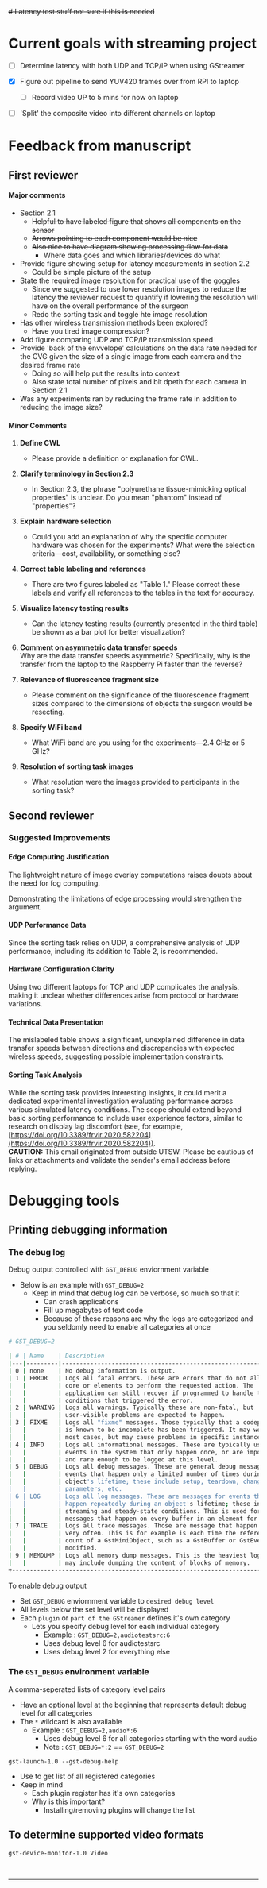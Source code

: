 <!-- # Ian's GStreamer stuff
## Server

`host=<ip address of viewing pi>`

Maybe this, but it doesn't always work: `$(arp -n | grep e4.5f.01.df.c5.8f | awk '{print $1}')`


### libcamerasrc
```sh
gst-launch-1.0 libcamerasrc auto-focus-mode=AfModeContinuous ! capsfilter caps=video/x-raw,width=640,height=480,format=NV12 ! v4l2convert ! queue ! v4l2h264enc extra-controls="controls,repeat_sequence_header=1" ! 'video/x-h264,level=(string)4.2,profile=(string)baseline' ! h264parse ! rtph264pay ! queue ! udpsink host=172.17.140.124 port=5000
```

### rpicam-vid | Bookworm
```sh
rpicam-vid -t 0 --width 640 --height 480 --framerate 24 -n --inline -o - | gst-launch-1.0 fdsrc fd=0 ! h264parse ! h264timestamper ! rtph264pay ! udpsink host=$(arp -n | grep e4.5f.01.df.c5.8f | awk '{print $1}') port=5000
```
    VideoWriter write(sendToPiPipeline, cv::CAP_GSTREAMER, 0,25, 640, 480);

## Reciever

```sh
gst-launch-1.0 udpsrc address=172.17.140.124  port=5000 caps=application/x-rtp ! rtpjitterbuffer latency=100 drop-on-latency=true ! rtph264depay ! h264parse ! v4l2h264dec ! queue ! glimagesink sync=false
```

---

<br> -->
<!-- 

# My stuff

# Linux Laptop
### Pipeline based from [this reference](https://raspberrypi.stackexchange.com/questions/27082/how-to-stream-raspivid-to-linux-and-osx-using-gstreamer-vlc-or-netcat) THAT WORKS

```sh
gst-launch-1.0 -v tcpclientsrc host=172.17.141.124 port=5000  ! gdpdepay !  rtph264depay ! avdec_h264 ! videoconvert ! autovideosink sync=false
```

### GPT response WORKS
```sh
gst-launch-1.0 -v udpsrc port=5000 ! application/x-rtp, encoding-name=H264,payload=96 ! rtph264depay ! decodebin ! videoconvert ! autovideosink sync=false
```



# Raspberry PI Buster

## Use this for testing purposes only
```sh
gst-launch-1.0 v4l2src device=/dev/video0 ! video/x-raw, width=1280, height=720, framerate=30/1 ! videoconvert ! videoscale ! clockoverlay time-format="%D %H:%M:%S" ! video/x-raw, width=640, height=360 ! autovideosink
```
### Pipeline based from [this reference](https://raspberrypi.stackexchange.com/questions/27082/how-to-stream-raspivid-to-linux-and-osx-using-gstreamer-vlc-or-netcat) THAT WORKS

```sh
 raspivid -t 0 -hf -fps 20 -w 300 -h 300 -o - | gst-launch-1.0 fdsrc ! h264parse ! rtph264pay config-interval=1 pt=96 ! gdppay ! tcpserversink host=172.17.141.124 port=5000
```

### GPT response THAT WORKS
```sh
raspivid -t 0 -w 640 -h 480 -fps 25 -b 2000000 -o - | gst-launch-1.0 -v fdsrc ! h264parse ! rtph264pay config-interval=10 pt=96 ! udpsink host=172.17.141.174 port=5000
```

## Raspicam
```sh
# Testing purposes
gst-launch-1.0 v4l2src device=/dev/video0 ! video/x-raw, width=1280, height=720, framerate=30/1 ! videoconvert ! videoscale ! clockoverlay time-format="%D %H:%M:%S" ! video/x-raw, width=640, height=360 ! autovideosink
```
```sh
gst-launch-1.0 -v udpsrc port=5000 ! application/x-rtp,media=video,payload=26,clock-rate=90000,encoding-name=JPEG,framerate=30/1 ! rtpjpegdepay ! jpegdec ! videoconvert ! fpsdisplaysink video-sink=autovideosink sync=0 silent=true
```

### Reference link for streaming : https://raspberrypi.stackexchange.com/questions/27082/how-to-stream-raspivid-to-linux-and-osx-using-gstreamer-vlc-or-netcat


# Latency testing

## Reference link [here](https://gstreamer.freedesktop.org/documentation/additional/design/tracing.html?gi-language=c#try-it)

## V4L2 

```sh
#TEST THIS OUT
gst-launch-1.0 v4l2src ! capsfilter caps=video/x-raw,width=640,height=480,format=NV12 ! v4l2h264enc ! h264parse ! rtph264pay config-interval=10 pt=96 ! udpsink host=172.17.141.174 port=5000

# THIS PRINTS OUT THE TIME
# Moving forward must use v4l2
GST_DEBUG="GST_TRACER:7" GST_TRACERS="latency(flags=element+pipeline)" GST_DEBUG_FILE=./rpiVisibleCamera.log gst-launch-1.0 v4l2src device=/dev/video1 ! video/x-raw,width=640,height=480,framerate=30/1,format=NV12 ! v4l2h264enc ! h264parse ! rtph264pay config-interval=10 pt=96 ! udpsink host=172.17.141.174 port=5000
```

## V4L2 stuff to test out

### Adding timestamps everytime the log file is saved

```bash
# Generate a unique log file name with timestamp
LOG_FILE="./rpiVisibleCamera_$(date +"%Y-%m-%d_%H:%M:%S").log"

# Run GStreamer pipeline with unique log file name
GST_DEBUG="GST_TRACER:7" GST_TRACERS="latency(flags=element+pipeline)" GST_DEBUG_FILE="$LOG_FILE" gst-launch-1.0 v4l2src device=/dev/video1 ! video/x-raw,width=640,height=480,framerate=30/1,format=NV12 ! v4l2h264enc ! h264parse ! rtph264pay config-interval=10 pt=96 ! udpsink host=172.17.141.174 port=5000

```
 -->


~~# Latency test stuff not sure if this is needed~~

<!-- ```bash
# 'Snow' GST_DEBUG testing program
GST_DEBUG="GST_TRACER:7" GST_TRACERS="latency(flags=element+pipeline)" GST_DEBUG_FILE=./latency.log gst-launch-1.0 -v videotestsrc pattern=snow ! video/x-raw,width=640,height=480,framerate=30/1 ! videoconvert ! autovideosink
```


```bash
# Currently testing
# Update 4/25 : latency with raspivid command doesn't work, must use v4l2
GST_DEBUG="GST_TRACER:7" GST_TRACERS="latency(flags=element+pipeline)" GST_DEBUG_FILE=./rpiLatency.log gst-launch-1.0 -v fdsrc ! h264parse ! rtph264pay config-interval=10 pt=96 ! udpsink host=172.17.141.174 port=5000  | raspivid -n -t 0 -w 640 -h 480 -fps 25 -b 2000000 -o - -cs 1 | gst-launch-1.0 -v fdsrc ! h264parse ! rtph264pay config-interval=10 pt=96 ! udpsink host=172.17.141.174 port=5000
``` -->
<!-- 

# Gstreamer breakdown of how things work

# Pipeline parameters for RPI Buster: 

## With preview 

```bash
raspivid -t 0 -w 640 -h 480 -fps 25 -b 2000000 -o - | gst-launch-1.0 -v fdsrc ! h264parse ! rtph264pay config-interval=10 pt=96 ! udpsink host=172.17.141.174 port=5000
```
## No preview : 
```
raspivid -n -t 0 -w 640 -h 480 -fps 25 -b 2000000 -o - | gst-launch-1.0 -v fdsrc ! h264parse ! rtph264pay config-interval=10 pt=96 ! udpsink host=172.17.141.174 port=5000
```
`raspivid`
- t 0 : Specifies that the camera should run indefinitely until stopped.
- w 640 -h 480: Sets the width and height of the video to 640x480 pixels.
- fps 25: Sets the frame rate to 25 frames per second.
- b 2000000: Sets the bitrate to 2Mbps.
- o -: Specifies that the output should be written to standard output (stdout).

`- | (pipe)` 
- Sends the output of raspivid (video stream) to the next command via a pipe.

`gst-launch-1.0 -v` 
- `-v --verbose`
  - Output status information and property notifications

`fdsrc`
- Read data from unix file descriptor
- To generate data
  - Enter data in console then press ENTER
  - The pipeline SHOULD dump the data packets to the console
- There's a `timeout` property, but it's probably not important to the streaming project
- Reference link : https://gstreamer.freedesktop.org/documentation/coreelements/fdsrc.html?gi-language=c

`h264parse`
- Parses H.264 streams
`fdsrc` 
- Reads data from a file descriptor, in this case, the video stream from raspivid.

`h264parse` 
- Parses the H.264 stream.

`rtph264pay` 
- Encapsulates H.264 packets into RTP packets. 
- Options:
    - `config-interval=10` 
      - Specifies that SPS and PPS should be sent every 10 frames.
    - `pt=96` 
      - Specifies the payload type for the RTP packets.
      - RTP packets : Real-time transport protocol

`udpsink` 
- Sends data over UDP to a specified IP address and port. Options:

`host=YOUR_LINUX_MACHINE_IP_ADDRESS` 
- Specifies the IP address of the Linux machine.

`port=5000` 
- Specifies the UDP port number.

---

# Pipeline for Linux machine

```bash
gst-launch-1.0 -v udpsrc port=5000 ! application/x-rtp, encoding-name=H264,payload=96 ! rtph264depay ! decodebin ! videoconvert ! autovideosink sync=false
```
## Breakdown of Linux machine pipeline
`gst-launch-1.0` 
- `udpsrc`: 
  - Receives data over UDP from a specified port.
- `application/x-rtp, encoding-name=H264, payload=96`: 
  - Specifies that the incoming data is RTP packets containing H.264-encoded video. The payload type is set to 96, matching the sender's configuration.
- `rtph264depay`
  - : Depayloads the H.264 RTP packets.
- `decodebin`: 
  - Automatically selects and configures a suitable decoder based on the incoming data.
- `videoconvert` 
  - Converts the video from one pixel format to another if necessary.
- `autovideosink sync=false`: 
  - Automatically selects and configures a suitable video sink (display) for the video stream. 
  - `sync=false` is used to disable synchronization with the clock, which can help reduce latency in the display of the video.


<br>

---

<br> -->

# Current goals with streaming project
- [ ] Determine latency with both UDP and TCP/IP when using GStreamer

- [x] Figure out pipeline to send YUV420 frames over from RPI to laptop 
  - [ ]  Record video UP to 5 mins for now on laptop
- [ ] 'Split' the composite video into different channels on laptop

# Feedback from manuscript

## First reviewer

#### Major comments
- Section 2.1
  -   ~~Helpful to have labeled figure that shows all components on the sensor~~ 
  -   ~~Arrows pointing to each component would be nice~~ 
  -   ~~Also nice to have diagram showing processing flow for data~~ 
      -   Where data goes and which libraries/devices do what 
- Provide figure showing setup for latency measurements in section 2.2 
  -  Could be simple picture of the setup
- State the required image resolution for practical use of the goggles
  - Since we suggested to use lower resolution images to reduce the latency the reviewer request to quantify if lowering the resolution will have on the overall performance of the surgeon
  - Redo the sorting task and toggle hte image resolution 
- Has other wireless transmission methods been explored?
  - Have you tired image compression?
- Add figure comparing UDP and TCP/IP transmission speed
- Provide 'back of the envvelope' calculations on the data rate needed for the CVG given the size of a single image from each camera and the desired frame rate
  - Doing so will help put the results into context 
  - Also state total number of pixels and bit dpeth for each camera in Section 2.1
- Was any experiments ran by reducing the frame rate in addition to reducing the image size?

#### Minor Comments

1. **Define CWL**  
   - Please provide a definition or explanation for CWL.

2. **Clarify terminology in Section 2.3**  
   -    In Section 2.3, the phrase "polyurethane tissue-mimicking optical properties" is unclear. Do you mean "phantom" instead of "properties"?

3. **Explain hardware selection**  
   -    Could you add an explanation of why the specific computer hardware was chosen for the experiments? What were the selection criteria—cost, availability, or something else?

4. **Correct table labeling and references**  
   -    There are two figures labeled as "Table 1." Please correct these labels and verify all references to the tables in the text for accuracy.

5. **Visualize latency testing results**  
   -    Can the latency testing results (currently presented in the third table) be shown as a bar plot for better visualization?

6. **Comment on asymmetric data transfer speeds**  
   Why are the data transfer speeds asymmetric? Specifically, why is the transfer from the laptop to the Raspberry Pi faster than the reverse?

7. **Relevance of fluorescence fragment size**  
   -    Please comment on the significance of the fluorescence fragment sizes compared to the dimensions of objects the surgeon would be resecting.

8. **Specify WiFi band**  
   -    What WiFi band are you using for the experiments—2.4 GHz or 5 GHz?

9. **Resolution of sorting task images**  
   -    What resolution were the images provided to participants in the sorting task?


## Second reviewer

### Suggested Improvements

#### Edge Computing Justification  
The lightweight nature of image overlay computations raises doubts about the need for fog computing. 

Demonstrating the limitations of edge processing would strengthen the argument.

#### UDP Performance Data  
Since the sorting task relies on UDP, a comprehensive analysis of UDP performance, including its addition to Table 2, is recommended.

#### Hardware Configuration Clarity  
Using two different laptops for TCP and UDP complicates the analysis, making it unclear whether differences arise from protocol or hardware variations.

#### Technical Data Presentation  
<!-- The table labeled as "Table 1" appears to be Table 3. It shows an unexplained four-fold difference in data transfer duration between Raspberry Pi-to-computer and computer-to-Raspberry Pi communications. Additionally, the reported transfer rates are significantly lower than the wireless speeds specified in Table 1, suggesting possible implementation constraints rather than hardware limitations. These discrepancies warrant discussion.   -->

The mislabeled table shows a significant, unexplained difference in data transfer speeds between directions and discrepancies with expected wireless speeds, suggesting possible implementation constraints.



#### Sorting Task Analysis  
While the sorting task provides interesting insights, it could merit a dedicated experimental investigation evaluating performance across various simulated latency conditions. The scope should extend beyond basic sorting performance to include user experience factors, similar to research on display lag discomfort (see, for example, [https://doi.org/10.3389/frvir.2020.582204](https://doi.org/10.3389/frvir.2020.582204)).  
**CAUTION:** This email originated from outside UTSW. Please be cautious of links or attachments and validate the sender's email address before replying.  



# Debugging tools

## Printing debugging information

### The debug log

Debug output controlled with `GST_DEBUG` enviornment variable
- Below is an example with `GST_DEBUG=2`
  - Keep in mind that debug log can be verbose, so much so that it 
    - Can crash applications
    - Fill up megabytes of text code
    - Because of these reasons are why the logs are categorized and you seldomly need to enable all categories at once
```bash
# GST_DEBUG=2

| # | Name    | Description                                                    |
|---|---------|----------------------------------------------------------------|
| 0 | none    | No debug information is output.                                |
| 1 | ERROR   | Logs all fatal errors. These are errors that do not allow the  |
|   |         | core or elements to perform the requested action. The          |
|   |         | application can still recover if programmed to handle the      |
|   |         | conditions that triggered the error.                           |
| 2 | WARNING | Logs all warnings. Typically these are non-fatal, but          |
|   |         | user-visible problems are expected to happen.                  |
| 3 | FIXME   | Logs all "fixme" messages. Those typically that a codepath that|
|   |         | is known to be incomplete has been triggered. It may work in   |
|   |         | most cases, but may cause problems in specific instances.      |
| 4 | INFO    | Logs all informational messages. These are typically used for  |
|   |         | events in the system that only happen once, or are important   |
|   |         | and rare enough to be logged at this level.                    |
| 5 | DEBUG   | Logs all debug messages. These are general debug messages for  |
|   |         | events that happen only a limited number of times during an    |
|   |         | object's lifetime; these include setup, teardown, change of    |
|   |         | parameters, etc.                                               |
| 6 | LOG     | Logs all log messages. These are messages for events that      |
|   |         | happen repeatedly during an object's lifetime; these include   |
|   |         | streaming and steady-state conditions. This is used for log    |
|   |         | messages that happen on every buffer in an element for example.|
| 7 | TRACE   | Logs all trace messages. Those are message that happen very    |
|   |         | very often. This is for example is each time the reference     |
|   |         | count of a GstMiniObject, such as a GstBuffer or GstEvent, is  |
|   |         | modified.                                                      |
| 9 | MEMDUMP | Logs all memory dump messages. This is the heaviest logging and|
|   |         | may include dumping the content of blocks of memory.           |
+------------------------------------------------------------------------------+
```

To enable debug output
- Set `GST_DEBUG` enviornment variable to `desired debug level`
- All levels below the set level will be displayed
- Each `plugin` or `part of the GStreamer` defines it's own category
  - Lets you specify debug level for each individual category 
    - Example : `GST_DEBUG=2,audiotestsrc:6`
    - Uses debug level 6 for audiotestsrc
    - Uses debug level 2 for everything else

### The `GST_DEBUG` environment variable 

A comma-seperated lists of category level pairs 
- Have an optional level at the beginning that represents default debug level for all categories
- The `*` wildcard is also available 
  - Example : `GST_DEBUG=2,audio*:6`
    - Uses debug level 6 for all categories starting with the word `audio`
    - Note : `GST_DEBUG=*:2` == `GST_DEBUG=2`

`gst-launch-1.0 --gst-debug-help` 
- Use to get list of all registered categories 
- Keep in mind
  - Each plugin register has it's own categories
  - Why is this important?
    - Installing/removing plugins will change the list

## To determine supported video formats 
```bash
gst-device-monitor-1.0 Video
```


<br>

---

<br>

